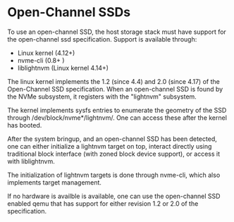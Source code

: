 # Open-Channel SSDs

To use an open-channel SSD, the host storage stack must have support for the open-channel ssd specification. Support is available through:

 * Linux kernel (4.12+)
 * nvme-cli (0.8+ )
 * liblightnvm (Linux kernel 4.14+)

The linux kernel implements the 1.2 (since 4.4) and 2.0 (since 4.17) of the Open-Channel SSD specification. When an open-channel SSD is found by the NVMe subsystem, it registers with the "lightnvm" subsystem.

The kernel implements sysfs entries to enumerate the geometry of the SSD through /dev/block/nvme*/lightnvm/. One can access these after the kernel has booted.

After the system bringup, and an open-channel SSD has been detected, one can either initialize a lightnvm target on top, interact directly using traditional block interface (with zoned block device support), or access it with liblightnvm.

The initialization of lightnvm targets is done through nvme-cli, which also implements target management.

If no hardware is availble is available, one can use the open-channel SSD enabled qemu that has support for either revision 1.2 or 2.0 of the specification. 
